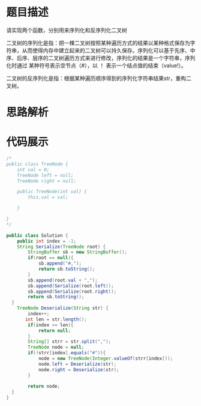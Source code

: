 #  题目描述

请实现两个函数，分别用来序列化和反序列化二叉树

二叉树的序列化是指：把一棵二叉树按照某种遍历方式的结果以某种格式保存为字符串，从而使得内存中建立起来的二叉树可以持久保存。序列化可以基于先序、中序、后序、层序的二叉树遍历方式来进行修改，序列化的结果是一个字符串，序列化时通过 某种符号表示空节点（#），以 ！ 表示一个结点值的结束（value!）。

二叉树的反序列化是指：根据某种遍历顺序得到的序列化字符串结果str，重构二叉树。

#  思路解析



#  代码展示
```java
/*
public class TreeNode {
    int val = 0;
    TreeNode left = null;
    TreeNode right = null;

    public TreeNode(int val) {
        this.val = val;

    }

}
*/

public class Solution {
    public int index = -1;
    String Serialize(TreeNode root) {
        StringBuffer sb = new StringBuffer();
        if(root == null){
            sb.append("#,");
            return sb.toString();
        }
        sb.append(root.val + ",");
        sb.append(Serialize(root.left));
        sb.append(Serialize(root.right));
        return sb.toString();
  }
    TreeNode Deserialize(String str) {
        index++;
       int len = str.length();
        if(index >= len){
            return null;
        }
        String[] strr = str.split(",");
        TreeNode node = null;
        if(!strr[index].equals("#")){
            node = new TreeNode(Integer.valueOf(strr[index]));
            node.left = Deserialize(str);
            node.right = Deserialize(str);
        }
         
        return node;
  }
}


```


